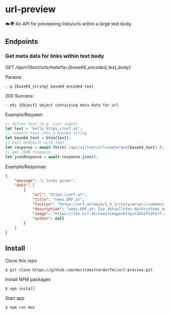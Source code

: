 # url-preview
☁️🌍 An API for previewing links/urls within a large text body.

## Endpoints

### Get meta data for links within text body
*GET /api/v1/text/urls/meta?q={base64_encoded_text_body}*

Params:

    - q {base64_string} base64 encoded text

200 Success:

    - obj {Object} object containing meta data for url

Example/Request:
```javascript
// define text (e.g. user input)
let text = 'hello https://orf.at';
// convert text into a base64 string
let base64_text = btoa(text);
// call endpoint with text
let response = await fetch(`/api/v1/text/urls/meta?q=${base64_text}`);
// get JSON response
let jsonResponse = await response.json();
```

Example/Response:
```json
{
    "message": "🚀 links given",
    "data": [
        {
            "url": "https://orf.at",
            "title": "news.ORF.at",
            "favicon": "https://orf.at/mojo/1_4_1/storyserver//common/images/favicons/favicon-32x32.png",
            "description": "news.ORF.at: Die aktuellsten Nachrichten auf einen Blick - aus Österreich und der ganzen Welt. In Text, Bild und Video.",
            "image": "https://ibs.orf.at/news?image=https%3A%2F%2Forf.at%2Fmojo%2F1_4_1%2Fstoryserver%2Fnews%2Fcommon%2Fimages%2Fog-fallback-news.png%3Fs%3D6fd0304156999f5fb116dbe1800653666b242a18",
            "author": null
        }
    ]
}
```


## Install
Clone this repo
```
$ git clone https://github.com/moritzmitterdorfer/url-preview.git
```

Install NPM packages
```
$ npm install
```

Start app
```
$ npm run dev
```